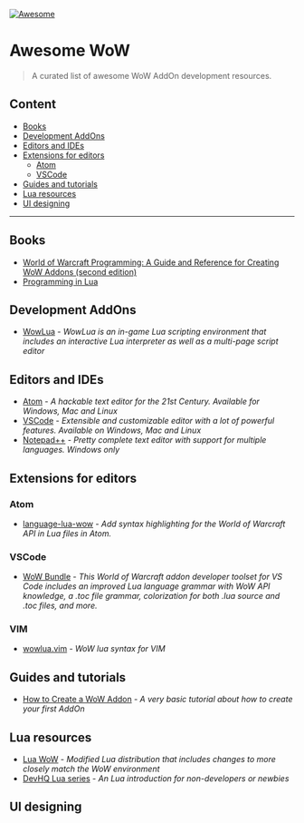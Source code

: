 [![Awesome](https://awesome.re/badge-flat.svg)](https://awesome.re)

# Awesome WoW

> A curated list of awesome WoW AddOn development resources.

## Content

* [Books](#books)
* [Development AddOns](#development-addons)
* [Editors and IDEs](#editors-and-ides)
* [Extensions for editors](#extensions-for-editors)
  * [Atom](#atom)
  * [VSCode](#vscode)
* [Guides and tutorials](#guides-and-tutorials)
* [Lua resources](#lua-resources)
* [UI designing](#ui-designing)
  

----

## Books

* [World of Warcraft Programming: A Guide and Reference for Creating WoW Addons (second edition)](http://wowprogramming.com/store.html)
* [Programming in Lua](https://www.lua.org/pil/)

## Development AddOns

* [WowLua](https://www.wowinterface.com/downloads/info7366-WowLua.html) - *WowLua is an in-game Lua scripting environment that includes an interactive Lua interpreter as well as a multi-page script editor*

## Editors and IDEs

* [Atom](https://atom.io/) - *A hackable text editor for the 21st Century. Available for Windows, Mac and Linux*
* [VSCode](https://code.visualstudio.com/) - *Extensible and customizable editor with a lot of powerful features. Available on Windows, Mac and Linux*
* [Notepad++](https://notepad-plus-plus.org/) - *Pretty complete text editor with support for multiple languages. Windows only*

## Extensions for editors

  ### Atom
  
  * [language-lua-wow](https://atom.io/packages/language-lua-wow) - *Add syntax highlighting for the World of Warcraft API in Lua files in Atom.*
  
  ### VSCode
  
  * [WoW Bundle](https://marketplace.visualstudio.com/items?itemName=Septh.wow-bundle) - *This World of Warcraft addon developer toolset for VS Code includes an improved Lua language grammar with WoW API knowledge, a .toc file grammar, colorization for both .lua source and .toc files, and more.*
  
  ### VIM
  
  * [wowlua.vim](https://github.com/yarchived/wowlua.vim) - *WoW lua syntax for VIM*


## Guides and tutorials

* [How to Create a WoW Addon](http://www.dev-hq.net/posts/2--create-world-of-warcraft-addon) - *A very basic tutorial about how to create your first AddOn*

## Lua resources

* [Lua WoW](http://wowprogramming.com/utils.html) - *Modified Lua distribution that includes changes to more closely match the WoW environment*
* [DevHQ Lua series](http://www.dev-hq.net/lua/) - *An Lua introduction for non-developers or newbies*

## UI designing


